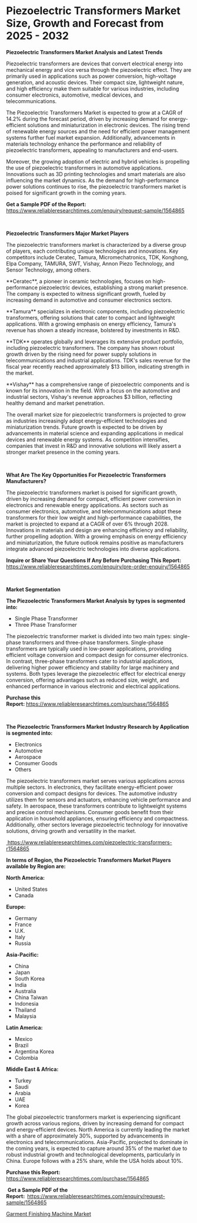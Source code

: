 <p><h1>Piezoelectric Transformers Market Size, Growth and Forecast from 2025 - 2032</h1></p><p><strong>Piezoelectric Transformers Market Analysis and Latest Trends</strong></p>
<p><p>Piezoelectric transformers are devices that convert electrical energy into mechanical energy and vice versa through the piezoelectric effect. They are primarily used in applications such as power conversion, high-voltage generation, and acoustic devices. Their compact size, lightweight nature, and high efficiency make them suitable for various industries, including consumer electronics, automotive, medical devices, and telecommunications.</p><p>The Piezoelectric Transformers Market is expected to grow at a CAGR of 14.2% during the forecast period, driven by increasing demand for energy-efficient solutions and miniaturization in electronic devices. The rising trend of renewable energy sources and the need for efficient power management systems further fuel market expansion. Additionally, advancements in materials technology enhance the performance and reliability of piezoelectric transformers, appealing to manufacturers and end-users.</p><p>Moreover, the growing adoption of electric and hybrid vehicles is propelling the use of piezoelectric transformers in automotive applications. Innovations such as 3D printing technologies and smart materials are also influencing the market dynamics. As the demand for high-performance power solutions continues to rise, the piezoelectric transformers market is poised for significant growth in the coming years.</p></p>
<p><strong>Get a Sample PDF of the Report:&nbsp;</strong> <a href="https://www.reliableresearchtimes.com/enquiry/request-sample/1564865?utm_campaign=2189&utm_medium=2&utm_source=Github&utm_content=ia&utm_term=22022025&utm_id=piezoelectric-transformers">https://www.reliableresearchtimes.com/enquiry/request-sample/1564865</a></p>
<p>&nbsp;</p>
<p><strong>Piezoelectric Transformers Major Market Players</strong></p>
<p><p>The piezoelectric transformers market is characterized by a diverse group of players, each contributing unique technologies and innovations. Key competitors include Ceratec, Tamura, Micromechatronics, TDK, Konghong, Elpa Company, TAMURA, SWT, Vishay, Annon Piezo Technology, and Sensor Technology, among others.</p><p>**Ceratec**, a pioneer in ceramic technologies, focuses on high-performance piezoelectric devices, establishing a strong market presence. The company is expected to witness significant growth, fueled by increasing demand in automotive and consumer electronics sectors.</p><p>**Tamura** specializes in electronic components, including piezoelectric transformers, offering solutions that cater to compact and lightweight applications. With a growing emphasis on energy efficiency, Tamura's revenue has shown a steady increase, bolstered by investments in R&D.</p><p>**TDK** operates globally and leverages its extensive product portfolio, including piezoelectric transformers. The company has shown robust growth driven by the rising need for power supply solutions in telecommunications and industrial applications. TDK's sales revenue for the fiscal year recently reached approximately $13 billion, indicating strength in the market.</p><p>**Vishay** has a comprehensive range of piezoelectric components and is known for its innovation in the field. With a focus on the automotive and industrial sectors, Vishay's revenue approaches $3 billion, reflecting healthy demand and market penetration.</p><p>The overall market size for piezoelectric transformers is projected to grow as industries increasingly adopt energy-efficient technologies and miniaturization trends. Future growth is expected to be driven by advancements in material science and expanding applications in medical devices and renewable energy systems. As competition intensifies, companies that invest in R&D and innovative solutions will likely assert a stronger market presence in the coming years.</p></p>
<p>&nbsp;</p>
<p><strong>What Are The Key Opportunities For Piezoelectric Transformers Manufacturers?</strong></p>
<p><p>The piezoelectric transformers market is poised for significant growth, driven by increasing demand for compact, efficient power conversion in electronics and renewable energy applications. As sectors such as consumer electronics, automotive, and telecommunications adopt these transformers for their low weight and high-performance capabilities, the market is projected to expand at a CAGR of over 6% through 2028. Innovations in materials and design are enhancing efficiency and reliability, further propelling adoption. With a growing emphasis on energy efficiency and miniaturization, the future outlook remains positive as manufacturers integrate advanced piezoelectric technologies into diverse applications.</p></p>
<p><strong>Inquire or Share Your Questions If Any Before Purchasing This Report:</strong> <a href="https://www.reliableresearchtimes.com/enquiry/pre-order-enquiry/1564865?utm_campaign=2189&utm_medium=2&utm_source=Github&utm_content=ia&utm_term=22022025&utm_id=piezoelectric-transformers">https://www.reliableresearchtimes.com/enquiry/pre-order-enquiry/1564865</a></p>
<p>&nbsp;</p>
<p><strong>Market Segmentation</strong></p>
<p><strong>The Piezoelectric Transformers Market Analysis by types is segmented into:</strong></p>
<p><ul><li>Single Phase Transformer</li><li>Three Phase Transformer</li></ul></p>
<p><p>The piezoelectric transformer market is divided into two main types: single-phase transformers and three-phase transformers. Single-phase transformers are typically used in low-power applications, providing efficient voltage conversion and compact design for consumer electronics. In contrast, three-phase transformers cater to industrial applications, delivering higher power efficiency and stability for large machinery and systems. Both types leverage the piezoelectric effect for electrical energy conversion, offering advantages such as reduced size, weight, and enhanced performance in various electronic and electrical applications.</p></p>
<p><strong>Purchase this Report:&nbsp;</strong><a href="https://www.reliableresearchtimes.com/purchase/1564865?utm_campaign=2189&utm_medium=2&utm_source=Github&utm_content=ia&utm_term=22022025&utm_id=piezoelectric-transformers">https://www.reliableresearchtimes.com/purchase/1564865</a></p>
<p>&nbsp;</p>
<p><strong>The Piezoelectric Transformers Market Industry Research by Application is segmented into:</strong></p>
<p><ul><li>Electronics</li><li>Automotive</li><li>Aerospace</li><li>Consumer Goods</li><li>Others</li></ul></p>
<p><p>The piezoelectric transformers market serves various applications across multiple sectors. In electronics, they facilitate energy-efficient power conversion and compact designs for devices. The automotive industry utilizes them for sensors and actuators, enhancing vehicle performance and safety. In aerospace, these transformers contribute to lightweight systems and precise control mechanisms. Consumer goods benefit from their application in household appliances, ensuring efficiency and compactness. Additionally, other sectors leverage piezoelectric technology for innovative solutions, driving growth and versatility in the market.</p></p>
<p><a href="https://www.reliableresearchtimes.com/piezoelectric-transformers-r1564865?utm_campaign=2189&utm_medium=2&utm_source=Github&utm_content=ia&utm_term=22022025&utm_id=piezoelectric-transformers">&nbsp;https://www.reliableresearchtimes.com/piezoelectric-transformers-r1564865</a></p>
<p><strong>In terms of Region, the Piezoelectric Transformers Market Players available by Region are:</strong></p>
<p>
    <p> <strong> North America: </strong>
        <ul>
            <li>United States</li>
            <li>Canada</li>
        </ul>
        </p> 
    <p> <strong> Europe: </strong>
        <ul>
            <li>Germany</li>
            <li>France</li>
            <li>U.K.</li>
            <li>Italy</li>
            <li>Russia</li>
        </ul>
        </p> 
    <p> <strong> Asia-Pacific: </strong>
        <ul>
            <li>China</li>
            <li>Japan</li>
            <li>South Korea</li>
            <li>India</li>
            <li>Australia</li>
            <li>China Taiwan</li>
            <li>Indonesia</li>
            <li>Thailand</li>
            <li>Malaysia</li>
        </ul>
        </p> 
    <p> <strong> Latin America: </strong>
        <ul>
            <li>Mexico</li>
            <li>Brazil</li>
            <li>Argentina Korea</li>
            <li>Colombia</li>
        </ul>
        </p> 
    <p> <strong> Middle East & Africa: </strong>
        <ul>
            <li>Turkey</li>
            <li>Saudi</li>
            <li>Arabia</li>
            <li>UAE</li>
            <li>Korea</li>
        </ul>
    </p>
    </p>
<p><p>The global piezoelectric transformers market is experiencing significant growth across various regions, driven by increasing demand for compact and energy-efficient devices. North America is currently leading the market with a share of approximately 30%, supported by advancements in electronics and telecommunications. Asia-Pacific, projected to dominate in the coming years, is expected to capture around 35% of the market due to robust industrial growth and technological developments, particularly in China. Europe follows with a 25% share, while the USA holds about 10%.</p></p>
<p><strong>Purchase this Report: </strong><a href="https://www.reliableresearchtimes.com/purchase/1564865?utm_campaign=2189&utm_medium=2&utm_source=Github&utm_content=ia&utm_term=22022025&utm_id=piezoelectric-transformers">https://www.reliableresearchtimes.com/purchase/1564865</a></p>
<p>&nbsp;<strong>Get a Sample PDF of the Report:&nbsp;&nbsp;</strong><a href="https://www.reliableresearchtimes.com/enquiry/request-sample/1564865?utm_campaign=2189&utm_medium=2&utm_source=Github&utm_content=ia&utm_term=22022025&utm_id=piezoelectric-transformers">https://www.reliableresearchtimes.com/enquiry/request-sample/1564865</a></p>
<p><strong></strong></p>
<p><p><a href="https://github.com/NargisHussain75/Market-Research-Report-List-1/blob/main/garment-finishing-machine-market.md?utm_campaign=2189&utm_medium=2&utm_source=Github&utm_content=ia&utm_term=22022025&utm_id=piezoelectric-transformers">Garment Finishing Machine Market</a></p></p>